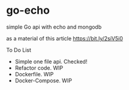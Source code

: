 # go-echo
simple Go api with echo and mongodb

as a material of this article https://bit.ly/2siV5i0

To Do List
- Simple one file api. Checked!
- Refactor code. WIP
- Dockerfile. WIP
- Docker-Compose. WIP

